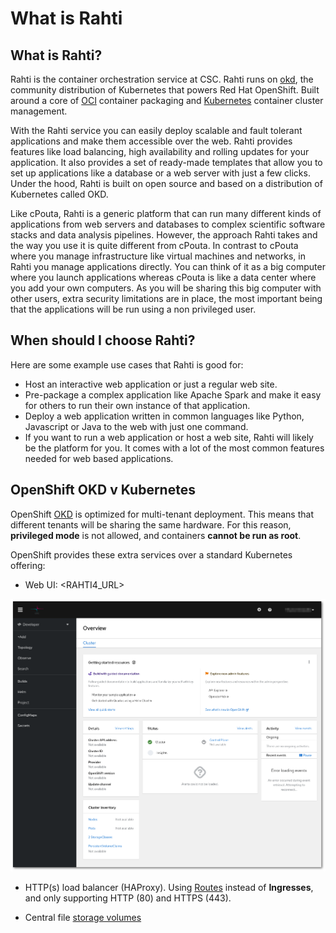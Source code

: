 # What is Rahti

## What is Rahti?

Rahti is the container orchestration service at CSC. Rahti runs on [okd](https://www.okd.io/), the community distribution of Kubernetes that powers Red Hat OpenShift. Built around a core of [OCI](https://opencontainers.org/) container packaging and [Kubernetes](https://kubernetes.io/) container cluster management.

With the Rahti service you can easily deploy scalable and fault tolerant applications and make them accessible over the web. Rahti provides features like load balancing, high availability and rolling updates for your application. It also provides a set of ready-made templates that allow you to set up applications like a database or a web server with just a few clicks. Under the hood, Rahti is built on open source and based on a distribution of Kubernetes called OKD.

Like cPouta, Rahti is a generic platform that can run many different kinds of applications from web servers and databases to complex scientific software stacks and data analysis pipelines. However, the approach Rahti takes and the way you use it is quite different from cPouta. In contrast to cPouta where you manage infrastructure like virtual machines and networks, in Rahti you manage applications directly. You can think of it as a big computer where you launch applications whereas cPouta is like a data center where you add your own computers. As you will be sharing this big computer with other users, extra security limitations are in place, the most important being that the applications will be run using a non privileged user.

## When should I choose Rahti?

Here are some example use cases that Rahti is good for:

* Host an interactive web application or just a regular web site.
* Pre-package a complex application like Apache Spark and make it easy for others to run their own instance of that application.
* Deploy a web application written in common languages like Python, Javascript or Java to the web with just one command.
* If you want to run a web application or host a web site, Rahti will likely be the platform for you. It comes with a lot of the most common features needed for web based applications.

## OpenShift OKD v Kubernetes

OpenShift [OKD](https://opencontainers.org/) is optimized for multi-tenant deployment. This means that different tenants will be sharing the same hardware. For this reason, **privileged mode** is not allowed, and containers **cannot be run as root**.

OpenShift provides these extra services over a standard Kubernetes offering:

* Web UI: <RAHTI4_URL>

![Rahti WEB UI](../img/Rahti-landing.png)

* HTTP(s) load balancer (HAProxy). Using [Routes](/cloud/rahti4/networking/#routes) instead of **Ingresses**, and only supporting HTTP (80) and HTTPS (443).

* Central file [storage volumes](/cloud/rahti4/storage/)
